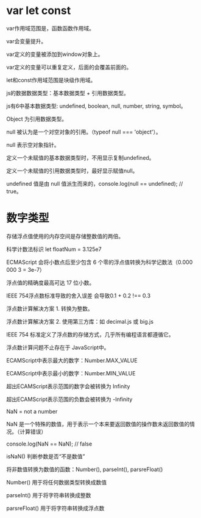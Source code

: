 # var let const
var作用域范围是，函数函数作用域。

var会变量提升。

var定义的变量被添加到window对象上。

var定义的变量可以重复定义，后面的会覆盖前面的。

let和const作用域范围是块级作用域。

js的数据数据类型：基本数据类型 + 引用数据类型。

js有6中基本数据类型: undefined, boolean, null, number, string, symbol。

Object 为引用数据类型。

null 被认为是一个对空对象的引用。（typeof null === 'object'）。

null 表示空对象指针。

定义一个未赋值的基本数据类型时，不用显示复制undefined。

定义一个未赋值的引用数据类型时，最好显示赋值null。

undefined 值是由 null 值派生而来的，console.log(null == undefined); // true。

# 数字类型
存储浮点值使用的内存空间是存储整数值的两倍。

科学计数法标识 let floatNum = 3.125e7

ECMAScript 会将小数点后至少包含 6 个零的浮点值转换为科学记数法（0.000 000 3 = 3e-7）

浮点值的精确度最高可达 17 位小数。

IEEE 754浮点数标准导致的舍入误差 会导致0.1 + 0.2 !== 0.3

浮点数计算解决方案 1. 转换为整数。

浮点数计算解决方案 2. 使用第三方库：如 decimal.js 或 big.js

IEEE 754 标准定义了浮点数的存储方式，几乎所有编程语言都遵循它。

浮点数计算问题不止存在于 JavaScript中。

ECAMScript中表示最大的数字：Number.MAX_VALUE

ECAMScript中表示最小的数字：Number.MIN_VALUE

超出ECAMScript表示范围的数字会被转换为 Infinity

超出ECAMScript表示范围的负数会被转换为 -Infinity

NaN = not a number

NaN 是一个特殊的数值，用于表示一个本来要返回数值的操作数未返回数值的情况。（计算错误）

console.log(NaN == NaN); // false

isNaN() 判断参数是否“不是数值”

将非数值转换为数值的函数：Number(), parseInt(), parsreFloat()

Number() 用于将任何数据类型转换成数值

parseInt() 用于将字符串转换成整数

parsreFloat() 用于将字符串转换成浮点数








